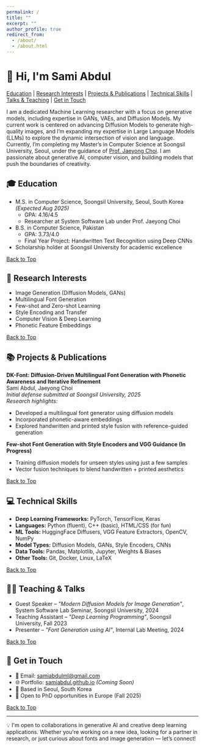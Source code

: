 ```yaml
---
permalink: /
title: ""
excerpt: ""
author_profile: true
redirect_from:
  - /about/
  - /about.html
---
```


# 👋 Hi, I'm Sami Abdul

[Education](#education) |
[Research Interests](#research) |
[Projects & Publications](#publications) |
[Technical Skills](#skills) |
[Talks & Teaching](#teaching) |
[Get in Touch](#contact)

I am a dedicated Machine Learning researcher with a focus on generative models, including expertise in GANs, VAEs, and Diffusion Models. My current work is centered on advancing Diffusion Models to generate high-quality images, and I’m expanding my expertise in Large Language Models (LLMs) to explore the dynamic intersection of vision and language. Currently, I’m completing my Master’s in Computer Science at Soongsil University, Seoul, under the guidance of [Prof. Jaeyong Choi](https://scholar.google.com/citations?user=YJ7fWWgAAAAJ&hl=en). I am passionate about generative AI, computer vision, and building models that push the boundaries of creativity.

<a name="education"></a>
## 🎓 Education

- M.S. in Computer Science, Soongsil University, Seoul, South Korea *(Expected Aug 2025)*  
  - GPA: 4.16/4.5  
  - Researcher at System Software Lab under Prof. Jaeyong Choi  
- B.S. in Computer Science, Pakistan  
  - GPA: 3.73/4.0  
  - Final Year Project: Handwritten Text Recognition using Deep CNNs  
- Scholarship holder at Soongsil University for academic excellence

[Back to Top](#-hi-im-sami-abdul)

<a name="research"></a>
## 🔬 Research Interests

- Image Generation (Diffusion Models, GANs)
- Multilingual Font Generation
- Few-shot and Zero-shot Learning
- Style Encoding and Transfer
- Computer Vision & Deep Learning
- Phonetic Feature Embeddings

[Back to Top](#-hi-im-sami-abdul)

<a name="publications"></a>
## 📚 Projects & Publications

**DK-Font: Diffusion-Driven Multilingual Font Generation with Phonetic Awareness and Iterative Refinement**  
Sami Abdul, Jaeyong Choi  
_Initial defense submitted at Soongsil University, 2025_  
*Research highlights:*  
- Developed a multilingual font generator using diffusion models  
- Incorporated phonetic-aware embeddings  
- Explored handwritten and printed style fusion with reference-guided generation  

**Few-shot Font Generation with Style Encoders and VGG Guidance (In Progress)**  
- Training diffusion models for unseen styles using just a few samples  
- Vector fusion techniques to blend handwritten + printed aesthetics

[Back to Top](#-hi-im-sami-abdul)

<a name="skills"></a>
## 💻 Technical Skills

- **Deep Learning Frameworks:** PyTorch, TensorFlow, Keras
- **Languages:** Python (fluent), C++ (basic), HTML/CSS (for fun)
- **ML Tools:** HuggingFace Diffusers, VGG Feature Extractors, OpenCV, NumPy
- **Model Types:** Diffusion Models, GANs, Style Encoders, CNNs
- **Data Tools:** Pandas, Matplotlib, Jupyter, Weights & Biases
- **Other Tools:** Git, Docker, Linux, LaTeX

[Back to Top](#-hi-im-sami-abdul)

<a name="teaching"></a>
## 🧑‍🏫 Teaching & Talks

- Guest Speaker – *"Modern Diffusion Models for Image Generation"*, System Software Lab Seminar, Soongsil University, 2024  
- Teaching Assistant – *"Deep Learning Programming"*, Soongsil University, Fall 2023  
- Presenter – *"Font Generation using AI"*, Internal Lab Meeting, 2024  

[Back to Top](#-hi-im-sami-abdul)

<a name="contact"></a>
## 🔗 Get in Touch

- 📧 Email: samiabdulml@gmail.com
- 🌐 Portfolio: [samiabdul.github.io](https://samiabdul.github.io) *(Coming Soon)*
- 📍 Based in Seoul, South Korea
- 💼 Open to PhD opportunities in Europe (Fall 2025)

[Back to Top](#-hi-im-sami-abdul)

---

💡 I'm open to collaborations in generative AI and creative deep learning applications. Whether you're working on a new idea, looking for a partner in research, or just curious about fonts and image generation — let’s connect!
